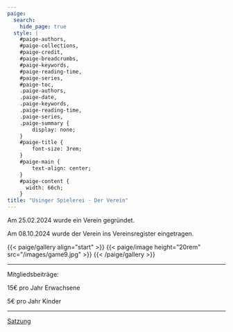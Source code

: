 ```yaml
---
paige:
  search:
    hide_page: true
  style: |
    #paige-authors,
    #paige-collections,
    #paige-credit,
    #paige-breadcrumbs,
    #paige-keywords,
    #paige-reading-time,
    #paige-series,
    #paige-toc,
    .paige-authors,
    .paige-date,
    .paige-keywords,
    .paige-reading-time,
    .paige-series,
    .paige-summary {
        display: none;
    }
    #paige-title {
        font-size: 3rem;
    }
    #paige-main {
        text-align: center;
    }
    #paige-content {
      width: 66ch;
    }
title: "Usinger Spielerei - Der Verein"
---
```


Am 25.02.2024 wurde ein Verein gegründet. 

Am 08.10.2024 wurde der Verein ins Vereinsregister eingetragen.

{{< paige/gallery align="start" >}}
{{< paige/image height="20rem" src="/images/game9.jpg" >}}
{{< /paige/gallery >}}

---

Mitgliedsbeiträge: 

15€ pro Jahr Erwachsene 

5€ pro Jahr Kinder

---  

[Satzung](satzung.pdf)
